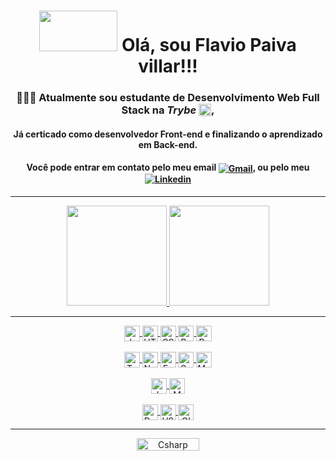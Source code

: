 
<div align="center">
  <h1> <img width="125" height="65" src="https://media.giphy.com/media/xT9IgG50Fb7Mi0prBC/giphy.gif"> Olá, sou Flavio Paiva villar!!! </h1> 
</div>


<div align="center">
 <h3> 🧑🏻‍💻 Atualmente sou estudante de Desenvolvimento Web Full Stack na <em><strong>Trybe</strong></em> <img align="top" src=https://blog.betrybe.com/wp-content/uploads/2021/11/51808343.png width="20">,</h3>
  <h4>Já certicado como desenvolvedor Front-end e finalizando o aprendizado em Back-end.</h4>
</div>

<div align="center">
 <h4> Você pode entrar em contato pelo meu email <a href = "mailto:flaviopaivavillar@gmail.com"><img align="center" alt="Gmail" src="https://img.shields.io/badge/-flavio_villar@hotmail.com-333333?style=social&logo=Gmail"></a>, ou pelo meu <a href="https://www.linkedin.com/in/flaviopaivavillar/" target="_blank"><img align="center" alt="Linkedin" src="https://img.shields.io/badge/-Flavio Paiva Villar-222222?style=social&logo=Linkedin"></a> </h4>
</div>
 
<hr>

<div align="center">
 <a href="https://github.com/FlavioVillar">
  <img height="160em" src="https://github-readme-stats.vercel.app/api/top-langs/?username=FlavioVillar&layout=compact&langs_count=7&theme=dark"/>
  <img height="160em" src="https://github-readme-stats.vercel.app/api?username=FlavioVillar&show_icons=true&theme=dark&include_all_commits=true&count_private=true"/>
</div>


 
<div style="display: inline_block" align="center">
 <hr>
  <img align="center" height="25" alt="JavaScript"  src="https://img.shields.io/static/v1?message=JavaScript&logo=JavaScript&labelColor=333333&color=F7DF1E&logoColor=F7DF1E&label=%20&style=flat">
   
  <img align="center" height="25" alt="HTML"  src="https://img.shields.io/static/v1?message=HTML&logo=HTML5&labelColor=333333&color=E34F26&logoColor=E34F26&label=%20&style=flat">
   
  <img align="center" height="25" alt="CSS"  src="https://img.shields.io/static/v1?message=CSS&logo=css3&labelColor=333333&color=1182c3&logoColor=146EB0&label=%20&style=flat"> 
 
  <img align="center" height="25" alt="React"  src="https://img.shields.io/static/v1?message=React&logo=React&labelColor=333333&color=61DAFB&logoColor=61DAFB&label=%20&style=flat">
 
 <img align="center" height="25" alt="Redux"  src="https://img.shields.io/static/v1?message=Redux&logo=Redux&labelColor=333333&color=764ABC&logoColor=764ABC&label=%20&style=flat">
 <br/>
 <br/>
  <img align="center" height="25" alt="TypeScript"  src="https://img.shields.io/static/v1?message=TypeScript&logo=TypeScript&labelColor=333333&color=3178C6&logoColor=3178C6&label=%20&style=flat">
 
  <img align="center" height="25" alt="NodeJs"  src="https://img.shields.io/static/v1?message=NodeJs&logo=Node.js&labelColor=333333&color=339933&logoColor=339933&label=%20&style=flat">
 
  <img align="center" height="25" alt="Express"  src="https://img.shields.io/static/v1?message=Express&logo=Express&labelColor=333333&color=000000&label=%20&style=flat">
 
  <img align="center" height="25" alt="Sequelize"  src="https://img.shields.io/static/v1?message=Sequelize&logo=Sequelize&labelColor=333333&logoColor=52B0E7&color=52B0E7&label=%20&style=flat">
  
  <img align="center" height="25" alt="MySQL"  src="https://img.shields.io/static/v1?message=MySQL&logo=MySQL&labelColor=333333&logoColor=4479A1&color=4479A1&label=%20&style=flat">
 <br/>
 <br/>
 <img align="center" height="25" alt="Jest"  src="https://img.shields.io/static/v1?message=Jest&logo=Jest&labelColor=333333&logoColor=C21325&color=C21325&label=%20&style=flat">
 
 <img align="center" height="25" alt="Mocha"  src="https://img.shields.io/static/v1?message=Mocha&logo=Mocha&labelColor=333333&logoColor=8D6748&color=8D6748&label=%20&style=flat">
 <br/>
 <br/>
 <img align="center" height="25" alt="Docker"  src="https://img.shields.io/static/v1?message=Docker&logo=Docker&labelColor=333333&logoColor=2496ED&color=2496ED&label=%20&style=flat">
 
 <img align="center" height="25" alt="VScode"  src="https://img.shields.io/static/v1?message=VScode&logo=visualstudiocode&labelColor=333333&logoColor=007ACC&color=007ACC&label=%20&style=flat">
 
 <img align="center" height="25" alt="GIT"  src="https://img.shields.io/static/v1?message=GIT&logo=GIT&labelColor=333333&logoColor=F05032&color=F05032&label=%20&style=flat">
   <hr>
</div> 

 <div style="display: inline_block" align="center"> 
  <img align="center" alt="Csharp" height="20" width="100" src="https://komarev.com/ghpvc/?username=FlavioVillar&color=green" alt="FlavioVillar" /> <br>
 </div> 
</div> 

